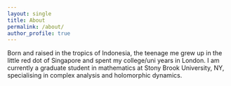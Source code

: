 ```yaml
---
layout: single
title: About
permalink: /about/
author_profile: true
---
```


Born and raised in the tropics of Indonesia, the teenage me grew up in the little red dot of Singapore and spent my college/uni years in London. I am currently a graduate student in mathematics at Stony Brook University, NY, specialising in complex analysis and holomorphic dynamics.
